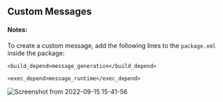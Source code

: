 ## Custom Messages

#### Notes:

To create a custom message, add the following lines to the `package.xml` inside the package:

`<build_depend>message_generation</build_depend>`

`<exec_depend>message_runtime</exec_depend>`

![Screenshot from 2022-09-15 15-41-56](https://user-images.githubusercontent.com/74921179/190433723-da11c3e4-a8b7-4388-9b88-cfec2c9b777a.png)
